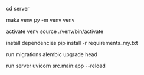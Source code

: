 cd server

make venv
py -m venv venv

activate venv
source ./venv/bin/activate


install dependencies
pip install -r requirements_my.txt

run migrations
alembic upgrade head

run server
uvicorn src.main:app --reload